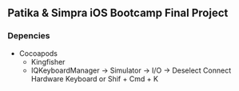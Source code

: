 ##  Patika & Simpra iOS Bootcamp Final Project

### Depencies 
- Cocoapods
    - Kingfisher
    - IQKeyboardManager -> Simulator -> I/O -> Deselect Connect Hardware Keyboard or Shif + Cmd + K 

